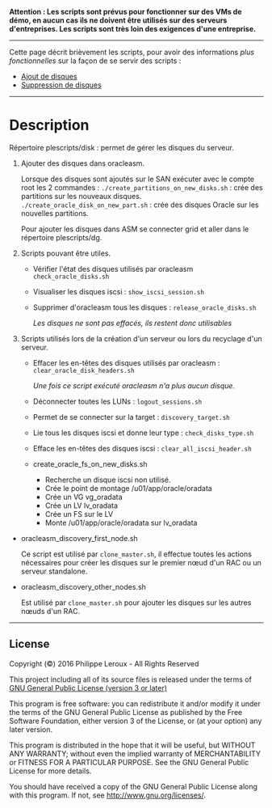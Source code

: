 **Attention : Les scripts sont prévus pour fonctionner sur des VMs de démo, en
aucun cas ils ne doivent être utilisés sur des serveurs d'entreprises. Les scripts
sont très loin des exigences d'une entreprise.**

--------------------------------------------------------------------------------

Cette page décrit brièvement les scripts, pour avoir des informations _plus fonctionnelles_
sur la façon de se servir des scripts :
* [Ajout de disques](https://github.com/PhilippeLeroux/plescripts/wiki/01-Ajout-de-disques-sur-des-DGs-Oracle)
* [Suppression de disques](https://github.com/PhilippeLeroux/plescripts/wiki/02-Suppression-de-disques-sur-des-DGs-Oracle)

--------------------------------------------------------------------------------

Description
===========
Répertoire plescripts/disk : permet de gérer les disques du serveur.

1. Ajouter des disques dans oracleasm.

	Lorsque des disques sont ajoutés sur le SAN exécuter avec le compte root les 2 commandes :
	`./create_partitions_on_new_disks.sh` : crée des partitions sur les nouveaux disques.
	`./create_oracle_disk_on_new_part.sh` : crée des disques Oracle sur les nouvelles partitions.

	Pour ajouter les disques dans ASM se connecter grid et aller dans le répertoire plescripts/dg.

2.	Scripts pouvant être utiles.

	* Vérifier l'état des disques utilisés par oracleasm `check_oracle_disks.sh`

	* Visualiser les disques iscsi : `show_iscsi_session.sh`

	* Supprimer d'oracleasm tous les disques : `release_oracle_disks.sh`

		*Les disques ne sont pas effacés, ils restent donc utilisables*


3.	Scripts utilisés lors de la création d'un serveur ou lors du recyclage d'un
	serveur.

	* Effacer les en-têtes des disques utilisés par oracleasm : `clear_oracle_disk_headers.sh`

		*Une fois ce script exécuté oracleasm n'a plus aucun disque.*

	* Déconnecter toutes les LUNs : `logout_sessions.sh`

	* Permet de se connecter sur la target : `discovery_target.sh`

	* Lie tous les disques iscsi et donne leur type : `check_disks_type.sh`

	* Efface les en-têtes des disques iscsi : `clear_all_iscsi_header.sh`

	* create_oracle_fs_on_new_disks.sh
		* Recherche un disque iscsi non utilisé.
		* Crée le point de montage /u01/app/oracle/oradata
		* Crée un VG vg_oradata
		* Crée un LV lv_oradata
		* Crée un FS sur le LV
		* Monte /u01/app/oracle/oradata sur lv_oradata

*	oracleasm_discovery_first_node.sh

	Ce script est utilisé par `clone_master.sh`, il effectue toutes les actions
	nécessaires pour créer les disques sur le premier nœud d'un RAC ou un serveur
	standalone.

*	oracleasm_discovery_other_nodes.sh

	Est utilisé par `clone_master.sh` pour ajouter les disques sur les autres nœuds
	d'un RAC.

--------------------------------------------------------------------------------

License
-------

Copyright (©) 2016 Philippe Leroux - All Rights Reserved

This project including all of its source files is released under the terms of [GNU General Public License (version 3 or later)](http://www.gnu.org/licenses/gpl.txt)

This program is free software: you can redistribute it and/or modify
it under the terms of the GNU General Public License as published by
the Free Software Foundation, either version 3 of the License, or
(at your option) any later version.

This program is distributed in the hope that it will be useful,
but WITHOUT ANY WARRANTY; without even the implied warranty of
MERCHANTABILITY or FITNESS FOR A PARTICULAR PURPOSE.  See the
GNU General Public License for more details.

You should have received a copy of the GNU General Public License
along with this program.  If not, see <http://www.gnu.org/licenses/>.
